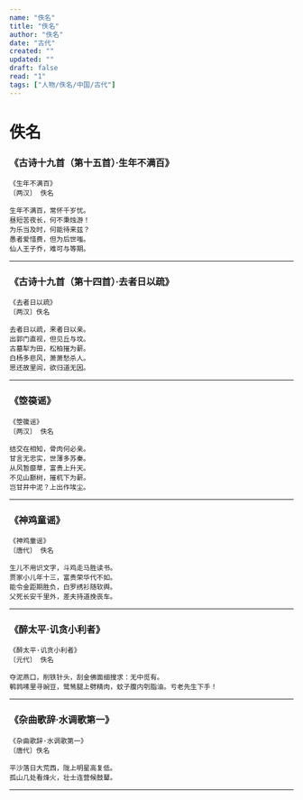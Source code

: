 ```yaml
---
name: "佚名"
title: "佚名"
author: "佚名"
date: "古代"
created: ""
updated: ""
draft: false
read: "1"
tags: ["人物/佚名/中国/古代"]
---
```


# 佚名

### 《古诗十九首（第十五首）·生年不满百》

```
《生年不满百》
〔两汉〕 佚名

生年不满百，常怀千岁忧。
昼短苦夜长，何不秉烛游！
为乐当及时，何能待来兹？
愚者爱惜费，但为后世嗤。
仙人王子乔，难可与等期。
```

---

### 《古诗十九首（第十四首）·去者日以疏》

```
《去者日以疏》
〔两汉〕佚名

去者日以疏，来者日以亲。
出郭门直视，但见丘与坟。
古墓犁为田，松柏摧为薪。
白杨多悲风，萧萧愁杀人。
思还故里闾，欲归道无因。
```

---

### 《箜篌谣》

```
《箜篌谣》
〔两汉〕 佚名

结交在相知，骨肉何必亲。
甘言无忠实，世薄多苏秦。
从风暂靡草，富贵上升天。
不见山巅树，摧杌下为薪。
岂甘井中泥？上出作埃尘。
```

---

### 《神鸡童谣》

```
《神鸡童谣》
〔唐代〕 佚名

生儿不用识文字，斗鸡走马胜读书。
贾家小儿年十三，富贵荣华代不如。
能令金距期胜负，白罗绣衫随软舆。
父死长安千里外，差夫持道挽丧车。
```

---

### 《醉太平·讥贪小利者》

```
《醉太平·讥贪小利者》
〔元代〕 佚名

夺泥燕口，削铁针头，刮金佛面细搜求：无中觅有。
鹌鹑嗉里寻豌豆，鹭鸶腿上劈精肉，蚊子腹内刳脂油。亏老先生下手！
```

---

### 《杂曲歌辞·水调歌第一》

```
《杂曲歌辞·水调歌第一》
〔唐代〕佚名

平沙落日大荒西，陇上明星高复低。
孤山几处看烽火，壮士连营候鼓鼙。
```

---
